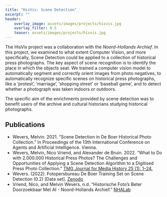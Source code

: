 ```yaml
---
title: "HisVis: Scene Detection"
excerpt: ""
header:
    overlay_image: assets/images/projects/hisvis.jpg
    overlay_filter: 0.5 
    teaser: assets/images/projects/hisvis.jpg
---
```


The HisVis project was a collaboration with the _Noord-Hollands Archief_. In this project, we examined to what extent Computer Vision, and more specifically, Scene Detection could be applied to a collection of historical press photographs. The key aspect of scene recognition is to identify the place in which the objects seat. We trained a computer vision model to automatically segment and correctly orient images from photo negatives, to automatically recognize specific scenes on historical press photographs, like a ‘protest’, ‘marriage’, ‘shopping street’ or ‘baseball game’, and to detect whether a photograph was taken indoors or outdoors. 

The specific aim of the enrichments provided by scene detection was to benefit users of the archive and cultural historians studying historical photographs.

## Publications
- Wevers, Melvin. 2021. “Scene Detection in De Boer Historical Photo Collection.” In Proceedings of the 13th International Conference on Agents and Artificial Intelligence. Vienna.
- Wevers, Melvin, Nico Vriend, and Alexander de Bruin. 2022. “What to Do with 2.000.000 Historical Press Photos? The Challenges and Opportunities of Applying a Scene Detection Algorithm to a Digitised Press Photo Collection.” [TMG Journal for Media History 25 (1): 1–24.](https://doi.org/10.18146/tmg.815.)
- Wevers. (2022). Fotopersbureau De Boer Training Set on Scene Detection (0.2) [Data set]. [Zenodo](https://doi.org/10.5281/zenodo.7137452)
- Vriend, Nico, and Melvin Wevers. n.d. “Historische Foto’s Beter Doorzoekbaar Met AI - Noord-Hollands Archief.” [NHALab](https://noord-hollandsarchief.nl/ontdekken/nhalab/fotografisch-geheugen/onderzoek-en-innovatie/1156-historische-fotos-beter-doorzoekbaar-met-ai)
